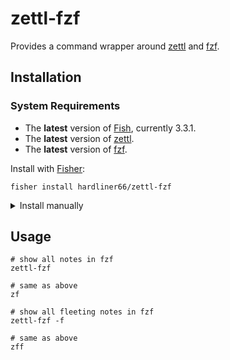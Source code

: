 # zettl-fzf

Provides a command wrapper around [zettl][] and [fzf][].

## Installation

### System Requirements

- The **latest** version of [Fish][], currently 3.3.1.
- The **latest** version of [zettl][].
- The **latest** version of [fzf][].

Install with [Fisher][]:

```console
fisher install hardliner66/zettl-fzf
```

<details>
  <summary>Install manually</summary>

This script may not work for all use cases.

```fish
set -l _zettl_fzf_tmp_dir (command mktemp -d)
curl https://codeload.github.com/hardliner66/zettl-fzf/tar.gz/HEAD | tar -xzC $_zettl_fzf_tmp_dir
command cp -R $_zettl_fzf_tmp_dir/zettl-fzf-HEAD/{functions, completions, conf.d} $__fish_config_dir
```

</details>

## Usage
```fish
# show all notes in fzf
zettl-fzf

# same as above
zf

# show all fleeting notes in fzf
zettl-fzf -f

# same as above
zff
```

[fish]: https://fishshell.com/
[fisher]: https://github.com/jorgebucaran/fisher
[fzf]: https://github.com/junegunn/fzf
[zettl]:_https://github.com/hedonhermdev/zettl
